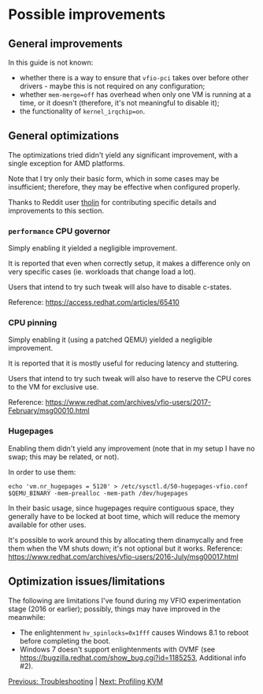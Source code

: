 # Possible improvements

## General improvements

In this guide is not known:

- whether there is a way to ensure that `vfio-pci` takes over before other drivers - maybe this is not required on any configuration;
- whether `mem-merge=off` has overhead when only one VM is running at a time, or it doesn't (therefore, it's not meaningful to disable it);
- the functionality of `kernel_irqchip=on`.

## General optimizations

The optimizations tried didn't yield any significant improvement, with a single exception for AMD platforms.

Note that I try only their basic form, which in some cases may be insufficient; therefore, they may be effective when configured properly.

Thanks to Reddit user [tholin](https://www.reddit.com/user/tholin) for contributing specific details and improvements to this section.

### `performance` CPU governor

Simply enabling it yielded a negligible improvement.

It is reported that even when correctly setup, it makes a difference only on very specific cases (ie. workloads that change load a lot).

Users that intend to try such tweak will also have to disable c-states.

Reference: https://access.redhat.com/articles/65410

### CPU pinning

Simply enabling it (using a patched QEMU) yielded a negligible improvement.

It is reported that it is mostly useful for reducing latency and stuttering.

Users that intend to try such tweak will also have to reserve the CPU cores to the VM for exclusive use.

Reference: https://www.redhat.com/archives/vfio-users/2017-February/msg00010.html

### Hugepages

Enabling them didn't yield any improvement (note that in my setup I have no swap; this may be related, or not).

In order to use them:

    echo 'vm.nr_hugepages = 5120' > /etc/sysctl.d/50-hugepages-vfio.conf
    $QEMU_BINARY -mem-prealloc -mem-path /dev/hugepages

In their basic usage, since hugepages require contiguous space, they generally have to be locked at boot time, which will reduce the memory available for other uses.

It's possible to work around this by allocating them dinamycally and free them when the VM shuts down; it's not optional but it works. Reference: https://www.redhat.com/archives/vfio-users/2016-July/msg00017.html

## Optimization issues/limitations

The following are limitations I've found during my VFIO experimentation stage (2016 or earlier); possibly, things may have improved in the meanwhile:

- The enlightenment `hv_spinlocks=0x1fff` causes Windows 8.1 to reboot before completing the boot.
- Windows 7 doesn't support enlightenments with OVMF (see https://bugzilla.redhat.com/show_bug.cgi?id=1185253, Additional info #2).

[Previous: Troubleshooting](4_TROUBLESHOOTING.md) | [Next: Profiling KVM](6_PROFILING_KVM.md)
